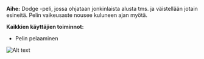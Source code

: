 **Aihe:** Dodge -peli, jossa ohjataan jonkinlaista alusta tms. ja väistellään jotain esineitä. Pelin vaikeusaste nousee kuluneen ajan myötä.

**Kaikkien käyttäjien toiminnot:**

* Pelin pelaaminen


![Alt text](luokkakaavio.png "Luokkakaavio")
